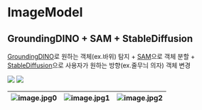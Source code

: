 # ImageModel

## GroundingDINO + SAM + StableDiffusion

[GroundingDINO](https://github.com/riverallzero/ImageModel/blob/main/GroundingDINO.ipynb)로 원하는 객체(ex.바위) 탐지 + [SAM](https://github.com/riverallzero/ImageModel/blob/main/SegmentAnythingModel.ipynb)으로 객체 분할 + [StableDiffusion](https://github.com/riverallzero/ImageModel/blob/main/StableDiffusion.ipynb)으로 사용자가 원하는 방향(ex.줄무늬 의자) 객체 변경

[<img src="https://img.shields.io/badge/googlecolab-yellow?style=for-the-badge&logo=googlecolab&logoColor=white">](https://www.youtube.com/watch?v=0Fpb8TBH0nM)
[<img src="https://img.shields.io/badge/youtube-red?style=for-the-badge&logo=youtube&logoColor=white">](https://www.youtube.com/watch?v=0Fpb8TBH0nM)

![image.jpg0](https://github.com/riverallzero/ImageModel/assets/93754504/7cedc50f-9f1c-4d49-b45a-fcb01a587bee) | ![image.jpg1](https://github.com/riverallzero/ImageModel/assets/93754504/fe41316b-452f-4913-ba9d-15ba018fbc1e) |![image.jpg2](https://github.com/riverallzero/ImageModel/assets/93754504/5ad9672d-7837-44bb-9d17-d142ffde55cf)
--- | --- | --- |

